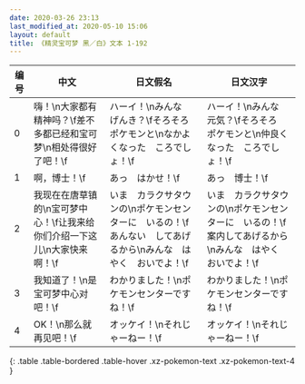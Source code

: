 ```yaml
---
date: 2020-03-26 23:13
last_modified_at: 2020-05-10 15:06
layout: default
title: 《精灵宝可梦 黑／白》文本 1-192
---
```

| 编号 | 中文 | 日文假名 | 日文汉字 |
| ---- | ---- | ---- | --- |
| 0 | 嗨！\n大家都有精神吗？\f差不多都已经和宝可梦\n相处得很好了吧！\f | ハーイ！\nみんな　げんき？\fそろそろ　ポケモンと\nなかよくなった　ころでしょ！\f | ハーイ！\nみんな　元気？\fそろそろ　ポケモンと\n仲良くなった　ころでしょ！\f |
| 1 | 啊，博士！\f | あっ　はかせ！\f | あっ　博士！\f |
| 2 | 我现在在唐草镇的\n宝可梦中心！\f让我来给你们介绍一下这儿\n大家快来啊！\f | いま　カラクサタウンの\nポケモンセンターに　いるの！\fあんない　してあげるから\nみんな　はやく　おいでよ！\f | いま　カラクサタウンの\nポケモンセンターに　いるの！\f案内してあげるから\nみんな　はやく　おいでよ！\f |
| 3 | 我知道了！\n是宝可梦中心对吧！\f | わかりました！\nポケモンセンターですね！\f | わかりました！\nポケモンセンターですね！\f |
| 4 | OK！\n那么就再见吧！\f | オッケイ！\nそれじゃーねー！\f | オッケイ！\nそれじゃーねー！\f |
{: .table .table-bordered .table-hover .xz-pokemon-text .xz-pokemon-text-4 }